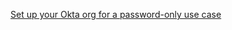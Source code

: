 [Set up your Okta org for a password-only use case](/docs/guides/oie-embedded-common-org-setup/android/main/#set-up-your-okta-org-for-a-password-factor-only-use-case)
